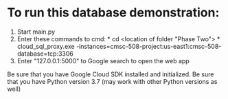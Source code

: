 # To run this database demonstration:
  1. Start main.py
  2. Enter these commands to cmd:
    * cd <location of folder "Phase Two">
    * cloud_sql_proxy.exe -instances=cmsc-508-project:us-east1:cmsc-508-database=tcp:3306
  3. Enter "127.0.0.1:5000" to Google search to open the web app
    
Be sure that you have Google Cloud SDK installed and initialized.
Be sure that you have Python version 3.7 (may work with other Python versions as well)
